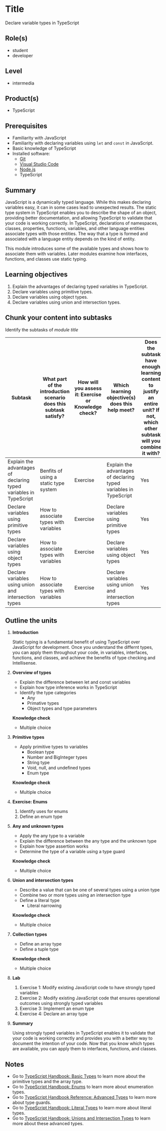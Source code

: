 # Title

Declare variable types in TypeScript

## Role(s)

- student
- developer

## Level

- intermedia

## Product(s)

- TypeScript

## Prerequisites

- Familiarity with JavaScript
- Familiarity with declaring variables using `let` and `const` in JavaScript.
- Basic knowledge of TypeScript
- Installed software:
  - [Git](https://git-scm.com/)
  - [Visual Studio Code](https://code.visualstudio.com)
  - [Node.js](https://nodejs.org/)
  - TypeScript 

## Summary

JavaScript is a dynamically typed language. While this makes declaring variables easy, it can in some cases lead to unexpected results. The static type system in TypeScript enables you to describe the shape of an object, providing better documentation, and allowing TypeScript to validate that your code is working correctly. In TypeScript, declarations of namespaces, classes, properties, functions, variables, and other language entities associate types with those entities. The way that a type is formed and associated with a language entity depends on the kind of entity.

This module introduces some of the available types and shows how to associate them with variables. Later modules examine how interfaces, functions, and classes use static typing.

## Learning objectives

1. Explain the advantages of declaring typed variables in TypeScript.
1. Declare variables using primitive types.
1. Declare variables using object types.
1. Declare variables using union and intersection types.

## Chunk your content into subtasks

Identify the subtasks of *module title*

| Subtask | What part of the introduction scenario does this subtask satisfy? | How will you assess it: **Exercise or Knowledge check**? | Which learning objective(s) does this help meet? | Does the subtask have enough learning content to justify an entire unit? If not, which other subtask will you combine it with? |
| ---- | ---- | ---- | ---- | ---- |
| Explain the advantages of declaring typed variables in TypeScript | Benfits of using a static type system | Exercise | Explain the advantages of declaring typed variables in TypeScript | Yes |
| Declare variables using primitive types | How to associate types with variables | Exercise | Declare variables using primitive types | Yes |
| Declare variables using object types | How to associate types with variables | Exercise | Declare variables using object types | Yes |
| Declare variables using union and intersection types | How to associate types with variables | Exercise | Declare variables using union and intersection types | Yes |

## Outline the units

1. **Introduction**

    Static typing is a fundamental benefit of using TypeScript over JavaScript for development. Once you understand the differnt types, you can apply them throughout your code, in variables, interfaces, functions, and classes, and achieve the benefits of type checking and Intellisense. 

1. **Overview of types**

    - Explain the difference between let and const variables
    - Explain how type inference works in TypeScript
    - Identify the type categories
        - Any
        - Primative types
        - Object types and type parameters

    **Knowledge check**

    - Multiple choice

1. **Primitive types**

    - Apply primitive types to variables
      - Boolean type
      - Number and BigInteger types
      - String type
      - Void, null, and undefined types
      - Enum type

    **Knowledge check**

    - Multiple choice

1. **Exercise: Enums**

    1. Identify uses for enums
    1. Define an enum type

1. **Any and unknown types**

    - Apply the any type to a variable
    - Explain the difference between the any type and the unknown type
    - Explain how type assertion works
    - Determine the type of a variable using a type guard

    **Knowledge check**

    - Multiple choice

1. **Union and intersection types**

    - Describe a value that can be one of several types using a union type
    - Combine two or more types using an intersection type
    - Define a literal type
      - Literal narrowing

    **Knowledge check**

    - Multiple choice

1. **Collection types**

    - Define an array type
    - Define a tuple type

    **Knowledge check**

    - Multiple choice

1. **Lab**

    1. Exercise 1: Modify existing JavaScript code to have strongly typed variables
    1. Exercise 2: Modify existing JavaScript code that ensures operational outcomes using strongly typed variables
    1. Exercise 3: Implement an enum type
    1. Exercise 4: Declare an array type

1. **Summary**

    Using strongly typed variables in TypeScript enables it to validate that your code is working correctly and provides you with a better way to document the intention of your code. Now that you know which types are available, you can apply them to interfaces, functions, and classes.

## Notes

- Go to [TypeScript Handbook: Basic Types](https://www.typescriptlang.org/docs/handbook/basic-types.html) to learn more about the primitive types and the array type.
- Go to [TypeScript Handbook: Enums](https://www.typescriptlang.org/docs/handbook/enums.html) to learn more about enumeration types.
- Go to [TypeScript Handbook Reference: Advanced Types](https://www.typescriptlang.org/docs/handbook/advanced-types.html) to learn more about type guards.
- Go to [TypeScript Handbook: Literal Types](https://www.typescriptlang.org/docs/handbook/literal-types.html) to learn more about literal types.
- Go to [TypeScript Handbook: Unions and Intersection Types](https://www.typescriptlang.org/docs/handbook/unions-and-intersections.html) to learn more about these advanced types.
